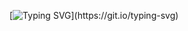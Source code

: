 [![Typing SVG](https://readme-typing-svg.herokuapp.com?font=Fira+Code&size=25&pause=1000&center=true&vCenter=true&width=500&lines=Hello!,+Nice+to+meet+you!)](https://git.io/typing-svg)
<!---
deonrtan/deonrtan is a ✨ special ✨ repository because its `README.md` (this file) appears on your GitHub profile.
You can click the Preview link to take a look at your changes.
--->
